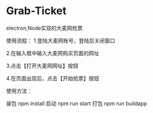 # Grab-Ticket
electron,Node实现的大麦网抢票

使用流程：
1.登陆大麦网账号，登陆后关闭窗口

2.在输入框中输入大麦网购买页面的网址

3.点击【打开大麦网网址】按钮

4.在页面出现后，点击【开始抢票】按钮

使用方法：

装包 npm install
启动 npm run start
打包 npm run buildapp
